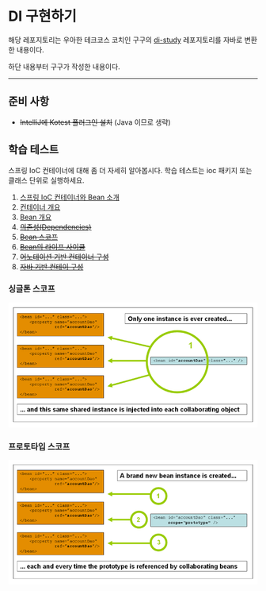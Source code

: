 # DI 구현하기

해당 레포지토리는 우아한 테크코스 코치인 구구의 [di-study](https://github.com/kang-hyungu/di-study) 레포지토리를
자바로 변환한 내용이다.

하단 내용부터 구구가 작성한 내용이다.

---

## 준비 사항

- ~~IntelliJ에 Kotest 플러그인 설치~~ (Java 이므로 생략)

## 학습 테스트

스프링 IoC 컨테이너에 대해 좀 더 자세히 알아봅시다.
학습 테스트는 ioc 패키지 또는 클래스 단위로 실행하세요.

1. [스프링 IoC 컨테이너와 Bean 소개](src/test/java/ioc/Introduction.java)
2. [컨테이너 개요](src/test/java/ioc/Container.java)
3. [Bean 개요](src/test/java/ioc/Bean.java)
4. ~~[의존성(Dependencies)](src/test/kotlin/ioc/Dependencies.kt)~~
5. ~~[Bean 스코프](src/test/kotlin/ioc/BeanScopes.kt)~~
6. ~~[Bean의 라이프 사이클](src/test/kotlin/ioc/Lifecycle.kt)~~
7. ~~[어노테이션 기반 컨테이너 구성](src/test/kotlin/ioc/AnnotationBasedConfiguration.kt)~~
8. ~~[자바 기반 컨테이 구성](src/test/kotlin/ioc/JavaBasedConfiguration.kt)~~

### 싱글톤 스코프

<img src="docs/images/singleton.png" alt="singleton">

### 프로토타입 스코프

<img src="docs/images/prototype.png" alt="prototype">
